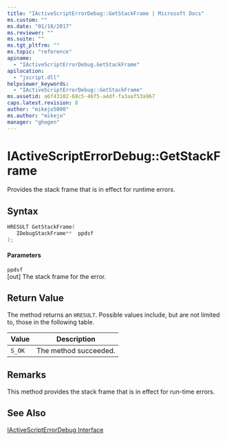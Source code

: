 ```yaml
---
title: "IActiveScriptErrorDebug::GetStackFrame | Microsoft Docs"
ms.custom: ""
ms.date: "01/18/2017"
ms.reviewer: ""
ms.suite: ""
ms.tgt_pltfrm: ""
ms.topic: "reference"
apiname: 
  - "IActiveScriptErrorDebug.GetStackFrame"
apilocation: 
  - "jscript.dll"
helpviewer_keywords: 
  - "IActiveScriptErrorDebug::GetStackFrame"
ms.assetid: a6f43102-68c5-46f5-a4df-fa3aaf53a967
caps.latest.revision: 8
author: "mikejo5000"
ms.author: "mikejo"
manager: "ghogen"
---
```

# IActiveScriptErrorDebug::GetStackFrame
Provides the stack frame that is in effect for runtime errors.  
  
## Syntax  
  
```cpp
HRESULT GetStackFrame(  
   IDebugStackFrame**  ppdsf  
);  
```  
  
#### Parameters  
 `ppdsf`  
 [out] The stack frame for the error.  
  
## Return Value  
 The method returns an `HRESULT`. Possible values include, but are not limited to, those in the following table.  
  
|Value|Description|  
|-----------|-----------------|  
|`S_OK`|The method succeeded.|  
  
## Remarks  
 This method provides the stack frame that is in effect for run-time errors.  
  
## See Also  
 [IActiveScriptErrorDebug Interface](../../winscript/reference/iactivescripterrordebug-interface.md)